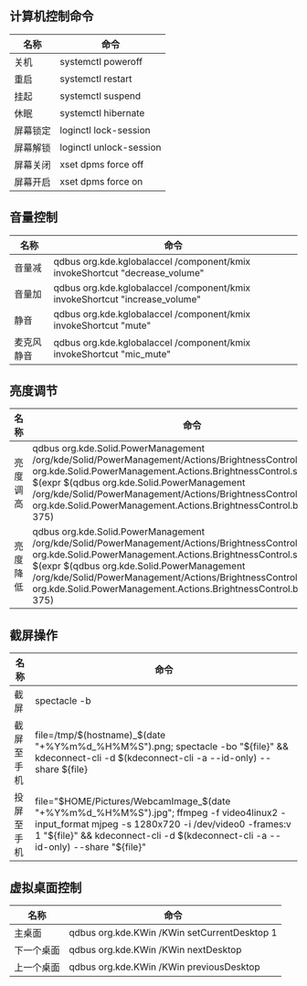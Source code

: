 ## 计算机控制命令

名称 | 命令 
------------ | -------------
关机 | systemctl poweroff   
重启 | systemctl restart
挂起 | systemctl suspend
休眠 | systemctl hibernate
屏幕锁定 | loginctl lock-session
屏幕解锁 | loginctl unlock-session
屏幕关闭 | xset dpms force off
屏幕开启 | xset dpms force on

## 音量控制
名称 | 命令 
------------ | -------------
音量减 | qdbus org.kde.kglobalaccel /component/kmix invokeShortcut "decrease_volume"
音量加 | qdbus org.kde.kglobalaccel /component/kmix invokeShortcut "increase_volume"
静音 | qdbus org.kde.kglobalaccel /component/kmix invokeShortcut "mute"
麦克风静音 | qdbus org.kde.kglobalaccel /component/kmix invokeShortcut "mic_mute"

## 亮度调节
名称 | 命令 
------------ | -------------
亮度调高 | qdbus org.kde.Solid.PowerManagement /org/kde/Solid/PowerManagement/Actions/BrightnessControl org.kde.Solid.PowerManagement.Actions.BrightnessControl.setBrightness $(expr $(qdbus org.kde.Solid.PowerManagement /org/kde/Solid/PowerManagement/Actions/BrightnessControl org.kde.Solid.PowerManagement.Actions.BrightnessControl.brightness) + 375)
亮度降低 | qdbus org.kde.Solid.PowerManagement /org/kde/Solid/PowerManagement/Actions/BrightnessControl org.kde.Solid.PowerManagement.Actions.BrightnessControl.setBrightness $(expr $(qdbus org.kde.Solid.PowerManagement /org/kde/Solid/PowerManagement/Actions/BrightnessControl org.kde.Solid.PowerManagement.Actions.BrightnessControl.brightness) - 375)

## 截屏操作
名称 | 命令 
------------ | -------------
截屏 | spectacle -b
截屏至手机 | file=/tmp/$(hostname)_$(date "+%Y%m%d_%H%M%S").png; spectacle -bo "${file}" && kdeconnect-cli -d $(kdeconnect-cli -a --id-only) --share ${file}
投屏至手机 | file="$HOME/Pictures/WebcamImage_$(date "+%Y%m%d_%H%M%S").jpg"; ffmpeg -f video4linux2 -input_format mjpeg -s 1280x720 -i /dev/video0 -frames:v 1 "${file}" && kdeconnect-cli -d $(kdeconnect-cli -a --id-only) --share "${file}"

## 虚拟桌面控制
名称 | 命令
------------ | -------------
主桌面 | qdbus org.kde.KWin /KWin setCurrentDesktop 1
下一个桌面 | qdbus org.kde.KWin /KWin nextDesktop
上一个桌面 | qdbus org.kde.KWin /KWin previousDesktop
